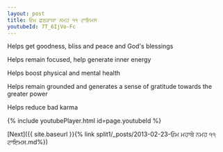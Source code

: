 ```yaml
---
layout: post
title: ਓਮ ਛਠੜਾਯਾ ਨਮਹ ੧੧ ਟਾਇਮਸ
youtubeId: 7T_6IjVo-Fc
---
```

 
 
Helps get goodness, bliss and peace and God's blessings
 
Helps remain focused, help generate inner energy 
 
Helps boost physical and mental health 
 
Helps remain grounded and generates a sense of gratitude towards the greater power 
 
Helps reduce bad karma
 
 
 
 


{% include youtubePlayer.html id=page.youtubeId %}
 
[Next]({{ site.baseurl }}{% link  split1/_posts/2013-02-23-ਓਮ ਮਹਾਥੇ ਨਮਹ ੧੧ ਟਾਇਮਸ.md%})
 
